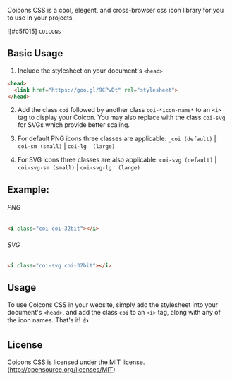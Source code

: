 Coicons CSS is a cool, elegent, and cross-browser css icon library for you to use in your projects.


![#c5f015] `COICONS`


## Basic Usage

1. Include the stylesheet on your document's `<head>`


```html
<head>
  <link href="https://goo.gl/9CPwDt" rel="stylesheet">
</head>
```



2. Add the class `coi` followed by another class `coi-*icon-name*` to an `<i>` tag to display your Coicon. You may also replace with the class `coi-svg` for SVGs which provide better scaling.

3. For default PNG icons three classes are applicable:
    `_coi (default)` | `coi-sm (small)` | `coi-lg  (large)`

4. For SVG icons three classes are also applicable:
   `coi-svg (default)` | `coi-svg-sm (small)` | `coi-svg-lg  (large)`


## Example:

###### PNG
```html
<i class="coi coi-32bit"></i>
```
###### SVG
```html
<i class="coi-svg coi-32bit"></i>
```

## Usage

To use Coicons CSS in your website, simply add the stylesheet into your document's `<head>`, and add the class `coi` to an `<i>` tag, along with any of the icon names. That's it! :+1: 


## License

Coicons CSS is licensed under the MIT license. (http://opensource.org/licenses/MIT)
